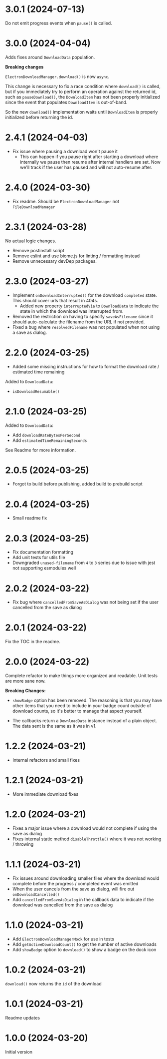 # 3.0.1 (2024-07-13)

Do not emit progress events when `pause()` is called.

# 3.0.0 (2024-04-04)

Adds fixes around `DownloadData` population.

**Breaking changes**

`ElectronDownloadManager.download()` is now `async`.

This change is necessary to fix a race condition where `download()` is called, but if you immediately try to perform an
operation against the returned id, such as `pauseDownload()`, the `DownloadItem` has not been properly initialized
since the event that populates `DownloadItem` is out-of-band.

So the new `download()` implementation waits until `DownloadItem` is properly initialized before returning the id.

# 2.4.1 (2024-04-03)

- Fix issue where pausing a download won't pause it
  * This can happen if you pause right after starting a download where internally we pause then resume after 
  internal handlers are set. Now we'll track if the user has paused and will not auto-resume after.

# 2.4.0 (2024-03-30)

- Fix readme. Should be `ElectronDownloadManager`
not `FileDownloadManager`

# 2.3.1 (2024-03-28)

No actual logic changes.

- Remove postinstall script
- Remove eslint and use biome.js for linting / formatting instead
- Remove unnecessary devDep packages.

# 2.3.0 (2024-03-27)

- Implement `onDownloadInterrupted()` for the download `completed` state. This should cover urls that result in 404s. 
  * Added new property `interruptedVia` to `DownloadData` to indicate the state in which the download was interrupted from.
- Removed the restriction on having to specify `saveAsFilename` since it should auto-calculate the filename from the URL if not provided.
- Fixed a bug where `resolvedFilename` was not populated when not using a save as dialog.

# 2.2.0 (2024-03-25)

- Added some missing instructions for how to format the download rate / estimated time remaining

Added to `DownloadData`:

- `isDownloadResumable()`

# 2.1.0 (2024-03-25)

Added to `DownloadData`:

- Add `downloadRateBytesPerSecond`
- Add `estimatedTimeRemainingSeconds`

See Readme for more information.

# 2.0.5 (2024-03-25)

- Forgot to build before publishing, added build to prebuild script

# 2.0.4 (2024-03-25)

- Small readme fix

# 2.0.3 (2024-03-25)

- Fix documentation formatting
- Add unit tests for utils file
- Downgraded `unused-filename` from `4` to `3` series due to issue with jest not supporting esmodules well

# 2.0.2 (2024-03-22)

- Fix bug where `cancelledFromSaveAsDialog` was not being set if the user cancelled from the save as dialog

# 2.0.1 (2024-03-22)

Fix the TOC in the readme.

# 2.0.0 (2024-03-22)

Complete refactor to make things more organized and readable. Unit tests are more
sane now.

**Breaking Changes:**

- `showBadge` option has been removed. The reasoning is that you may have other items that you need to include in your badge count outside of download counts, so it's better to manage that aspect yourself.

- The callbacks return a `DownloadData` instance instead of a plain object. The data sent is the same as it was in v1.

# 1.2.2 (2024-03-21)

- Internal refactors and small fixes

# 1.2.1 (2024-03-21)

- More immediate download fixes

# 1.2.0 (2024-03-21)

- Fixes a major issue where a download would not complete if using the save as dialog
- Fixes internal static method `disableThrottle()` where it was not working / throwing

# 1.1.1 (2024-03-21)

- Fix issues around downloading smaller files where the download would complete before the progress / completed event was emitted
- When the user cancels from the save as dialog, will fire out `onDownloadCancelled()` 
- Add `cancelledFromSaveAsDialog` in the callback data to indicate if the download was cancelled from the save as dialog

# 1.1.0 (2024-03-21)

- Add `ElectronDownloadManagerMock` for use in tests
- Add `getActiveDownloadCount()` to get the number of active downloads
- Add `showBadge` option to `download()` to show a badge on the dock icon

# 1.0.2 (2024-03-21)

`download()` now returns the `id` of the download

# 1.0.1 (2024-03-21)

Readme updates

# 1.0.0 (2024-03-20)

Initial version
